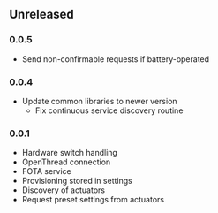 ## Unreleased

### 0.0.5
* Send non-confirmable requests if battery-operated

### 0.0.4
* Update common libraries to newer version
  * Fix continuous service discovery routine

### 0.0.1
* Hardware switch handling
* OpenThread connection
* FOTA service
* Provisioning stored in settings
* Discovery of actuators
* Request preset settings from actuators
